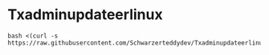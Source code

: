 # Txadminupdateerlinux


```
bash <(curl -s https://raw.githubusercontent.com/Schwarzerteddydev/Txadminupdateerlinux/main/txadminupdatelinux.sh)
```
